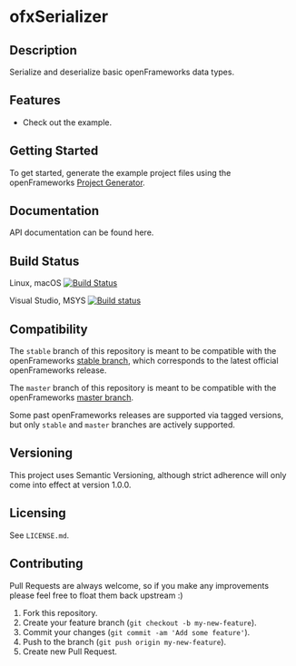 ofxSerializer
=========

## Description

Serialize and deserialize basic openFrameworks data types.

## Features

- Check out the example.

## Getting Started

To get started, generate the example project files using the openFrameworks [Project Generator](http://openframeworks.cc/learning/01_basics/how_to_add_addon_to_project/).

## Documentation

API documentation can be found here.

## Build Status

Linux, macOS [![Build Status](https://travis-ci.org/bakercp/ofx/ofxSerializer.svg?branch=master)](https://travis-ci.org/bakercp/ofxSerializer)

Visual Studio, MSYS [![Build status](https://ci.appveyor.com/api/projects/status/xx8a349ok1p667lp/branch/master?svg=true)](https://ci.appveyor.com/project/bakercp/ofxserializer/branch/master)

## Compatibility

The `stable` branch of this repository is meant to be compatible with the openFrameworks [stable branch](https://github.com/openframeworks/openFrameworks/tree/stable), which corresponds to the latest official openFrameworks release.

The `master` branch of this repository is meant to be compatible with the openFrameworks [master branch](https://github.com/openframeworks/openFrameworks/tree/master).

Some past openFrameworks releases are supported via tagged versions, but only `stable` and `master` branches are actively supported.

## Versioning

This project uses Semantic Versioning, although strict adherence will only come into effect at version 1.0.0.

## Licensing

See `LICENSE.md`.

## Contributing

Pull Requests are always welcome, so if you make any improvements please feel free to float them back upstream :)

1. Fork this repository.
2. Create your feature branch (`git checkout -b my-new-feature`).
3. Commit your changes (`git commit -am 'Add some feature'`).
4. Push to the branch (`git push origin my-new-feature`).
5. Create new Pull Request.
